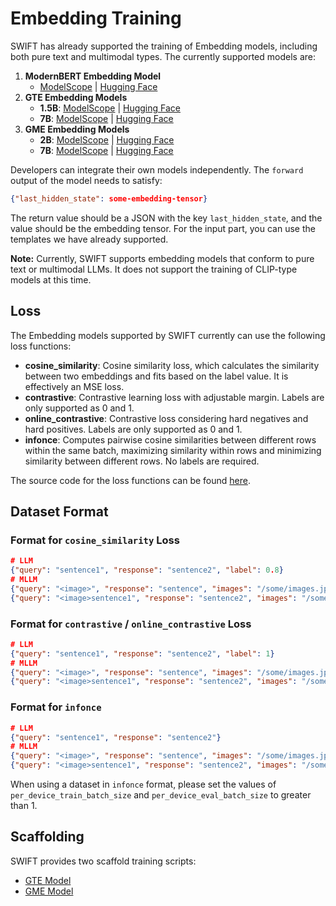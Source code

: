 # Embedding Training

SWIFT has already supported the training of Embedding models, including both pure text and multimodal types. The currently supported models are:

1. **ModernBERT Embedding Model**
   - [ModelScope](https://modelscope.cn/models/iic/gte-modernbert-base) | [Hugging Face](https://huggingface.co/Alibaba-NLP/gte-modernbert-base)
2. **GTE Embedding Models**
   - **1.5B**: [ModelScope](https://www.modelscope.cn/models/iic/gte_Qwen2-1.5B-instruct) | [Hugging Face](https://huggingface.co/Alibaba-NLP/gte-Qwen2-1.5B-instruct)
   - **7B**: [ModelScope](https://www.modelscope.cn/models/iic/gte_Qwen2-7B-instruct) | [Hugging Face](https://huggingface.co/Alibaba-NLP/gte-Qwen2-7B-instruct)
3. **GME Embedding Models**
   - **2B**: [ModelScope](https://www.modelscope.cn/models/iic/gme-Qwen2-VL-2B-Instruct) | [Hugging Face](https://huggingface.co/Alibaba-NLP/gme-Qwen2-VL-2B-Instruct)
   - **7B**: [ModelScope](https://www.modelscope.cn/models/iic/gme-Qwen2-VL-7B-Instruct) | [Hugging Face](https://huggingface.co/Alibaba-NLP/gme-Qwen2-VL-7B-Instruct)

Developers can integrate their own models independently. The `forward` output of the model needs to satisfy:

```json
{"last_hidden_state": some-embedding-tensor}
```

The return value should be a JSON with the key `last_hidden_state`, and the value should be the embedding tensor. For the input part, you can use the templates we have already supported.

**Note:** Currently, SWIFT supports embedding models that conform to pure text or multimodal LLMs. It does not support the training of CLIP-type models at this time.

## Loss

The Embedding models supported by SWIFT currently can use the following loss functions:

- **cosine_similarity**: Cosine similarity loss, which calculates the similarity between two embeddings and fits based on the label value. It is effectively an MSE loss.
- **contrastive**: Contrastive learning loss with adjustable margin. Labels are only supported as 0 and 1.
- **online_contrastive**: Contrastive loss considering hard negatives and hard positives. Labels are only supported as 0 and 1.
- **infonce**: Computes pairwise cosine similarities between different rows within the same batch, maximizing similarity within rows and minimizing similarity between different rows. No labels are required.

The source code for the loss functions can be found [here](https://github.com/modelscope/ms-swift/blob/main/swift/plugin/loss.py).

## Dataset Format

### Format for `cosine_similarity` Loss

```json
# LLM
{"query": "sentence1", "response": "sentence2", "label": 0.8}
# MLLM
{"query": "<image>", "response": "sentence", "images": "/some/images.jpg", "label": 0.7}
{"query": "<image>sentence1", "response": "sentence2", "images": "/some/images.jpg", "label": 0.7}
```

### Format for `contrastive` / `online_contrastive` Loss

```json
# LLM
{"query": "sentence1", "response": "sentence2", "label": 1}
# MLLM
{"query": "<image>", "response": "sentence", "images": "/some/images.jpg", "label": 1}
{"query": "<image>sentence1", "response": "sentence2", "images": "/some/images.jpg", "label": 0}
```

### Format for `infonce`

```json
# LLM
{"query": "sentence1", "response": "sentence2"}
# MLLM
{"query": "<image>", "response": "sentence", "images": "/some/images.jpg"}
{"query": "<image>sentence1", "response": "sentence2", "images": "/some/images.jpg"}
```

When using a dataset in `infonce` format, please set the values of `per_device_train_batch_size` and `per_device_eval_batch_size` to greater than 1.

## Scaffolding

SWIFT provides two scaffold training scripts:

- [GTE Model](../../../examples/train/embedding/train_gte.sh)
- [GME Model](../../../examples/train/embedding/train_gme.sh)
